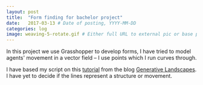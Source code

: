```yaml
---
layout: post
title:  "Form finding for bachelor project"
date:   2017-03-13 # Date of posting, YYYY-MM-DD
categories: log
image: weaving-5-rotate.gif # Either full URL to external pic or base path (put image in ./assets/DATE/)
---
```

In this project we use Grasshopper to develop forms, I have tried to model agents' movement in a vector field – I use points which I run curves through.


I have based my script on this [tutorial](https://generativelandscapes.wordpress.com/2014/12/08/agents-steered-by-a-vector-field-example-11-1/) from the blog [Generative Landscapes](https://generativelandscapes.wordpress.com/). I have yet to decide if the lines represent a structure or movement.
